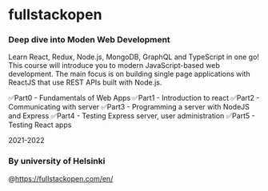 # fullstackopen

### Deep dive into Moden Web Development

Learn React, Redux, Node.js, MongoDB, GraphQL and TypeScript in one go! This course will introduce you to modern JavaScript-based web development. The main focus is on building single page applications with ReactJS that use REST APIs built with Node.js.


✅Part0 - Fundamentals of Web Apps
✅Part1 - Introduction to react
✅Part2 - Communicating with server
✅Part3 - Programming a server with NodeJS and Express
✅Part4 - Testing Express server, user administration
✅Part5 - Testing React apps

2021-2022

### By university of Helsinki 

@https://fullstackopen.com/en/
